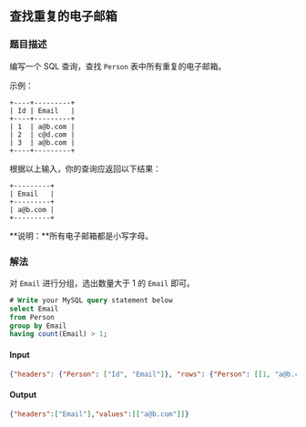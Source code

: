 ## 查找重复的电子邮箱
### 题目描述

编写一个 SQL 查询，查找 `Person` 表中所有重复的电子邮箱。

示例：
```
+----+---------+
| Id | Email   |
+----+---------+
| 1  | a@b.com |
| 2  | c@d.com |
| 3  | a@b.com |
+----+---------+
```

根据以上输入，你的查询应返回以下结果：
```
+---------+
| Email   |
+---------+
| a@b.com |
+---------+
```

**说明：**所有电子邮箱都是小写字母。

### 解法
对 `Email` 进行分组，选出数量大于 1 的 `Email` 即可。

```sql
# Write your MySQL query statement below
select Email 
from Person 
group by Email 
having count(Email) > 1;
```

#### Input
```json
{"headers": {"Person": ["Id", "Email"]}, "rows": {"Person": [[1, "a@b.com"], [2, "c@d.com"], [3, "a@b.com"]]}}
```

#### Output
```json
{"headers":["Email"],"values":[["a@b.com"]]}
```
